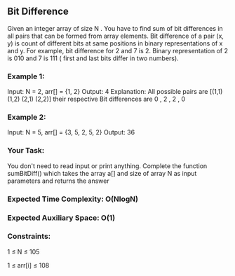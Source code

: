 ## Bit Difference
Given an integer array of size  N . You have to find sum of bit differences in all pairs that can be formed from array elements. Bit difference of a pair (x, y) is count of different bits at same positions in binary representations of x and y.
For example, bit difference for 2 and 7 is 2. Binary representation of 2 is 010 and 7 is 111 ( first and last bits differ in two numbers).

### Example 1:
Input: N = 2, arr[] = {1, 2}
Output: 4
Explanation: All possible pairs are [(1,1) (1,2) (2,1) (2,2)] their respective Bit differences are 0 ,  2 , 2 , 0

### Example 2:
Input: N = 5, arr[] = {3, 5, 2, 5, 2}
Output: 36

### Your Task:  
You don't need to read input or print anything. Complete the function sumBitDiff() which takes the array a[] and size of array N as input parameters and returns the answer

### Expected Time Complexity: O(NlogN)
### Expected Auxiliary Space: O(1)

### Constraints:

1 ≤ N ≤ 105

1 ≤ arr[i] ≤ 108

